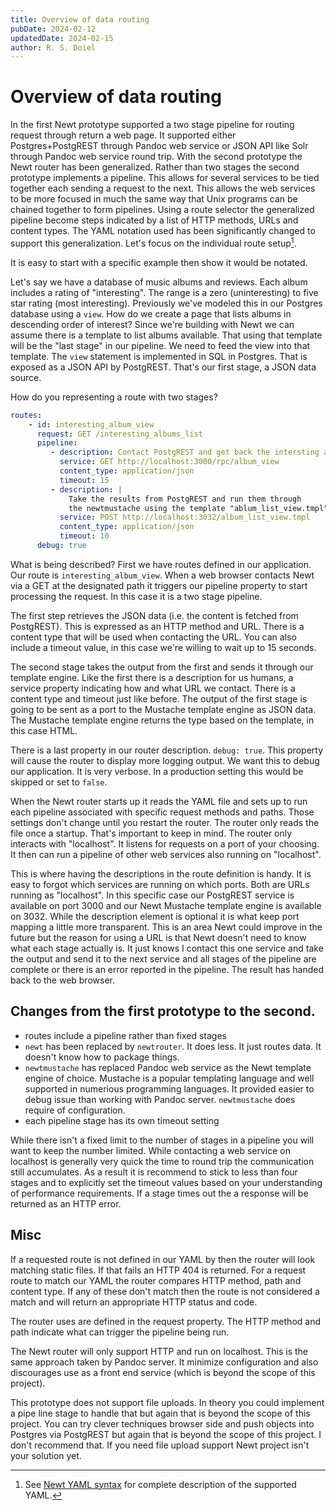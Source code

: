 ```yaml
---
title: Overview of data routing
pubDate: 2024-02-12
updatedDate: 2024-02-15
author: R. S. Doiel
---
```


# Overview of data routing

In the first Newt prototype supported a two stage pipeline for routing request through return a web page. It supported either Postgres+PostgREST through Pandoc web service or JSON API like Solr through Pandoc web service round trip. With the second prototype the Newt router has been generalized. Rather than two stages the second prototype implements a pipeline. This allows for several services to be tied together each sending a request to the next. This allows the web services to be more focused in much the same way that Unix programs can be chained together to form pipelines.  Using a route selector the generalized pipeline become steps indicated by a list of HTTP methods, URLs and content types. The YAML notation used has been significantly changed to support this generalization. Let's focus on the individual route setup[^1].

[^1]: See [Newt YAML syntax](newt_yaml_sentax.md) for complete description of the supported YAML. 

It is easy to start with a specific example then show it would be notated.

Let's say we have a database of music albums and reviews.  Each album includes a rating of "interesting". The range is a zero (uninteresting) to five star rating (most interesting). Previously we've modeled this in our Postgres database using a `view`.  How do we create a page that lists albums in descending order of interest? Since we're building with Newt we can assume there is a template to list albums available. That using that template will be the "last stage" in our pipeline. We need to feed the view into that template. The `view` statement is implemented in SQL in Postgres. That is exposed as a JSON API by PostgREST. That's our first stage, a JSON data source.

How do you representing a route with two stages?

```yaml
routes:
    - id: interesting_album_view
      request: GET /interesting_albums_list
      pipeline:
         - description: Contact PostgREST and get back the intersting album list
           service: GET http://localhost:3000/rpc/album_view
           content_type: application/json
           timeout: 15
         - description: |
             Take the results from PostgREST and run them through 
             the newtmustache using the template "ablum_list_view.tmpl"
           service: POST http://localhost:3032/album_list_view.tmpl
           content_type: application/json
           timeout: 10
      debug: true
```

What is being described?  First we have routes defined in our application. Our route is `interesting_album_view`. When a web browser contacts Newt via a GET at the designated path it triggers our pipeline property to start processing the request. In this case it is a two stage pipeline.

The first step retrieves the JSON data (i.e. the content is fetched from PostgREST). This is expressed as an HTTP method and URL. There is a content type that will be used when contacting the URL. You can also include a timeout value, in this case we're willing to wait up to 15 seconds. 

The second stage takes the output from the first and sends it through our template engine. Like the first there is a description for us humans, a service property indicating how and what URL we contact. There is a content type and timeout just like before. The output of the first stage is going to be sent as a port to the Mustache template engine as JSON data. The Mustache template engine returns the type based on the template, in this case HTML. 

There is a last property in our router description. `debug: true`. This property will cause the router to display more logging output. We want this to debug our application. It is very verbose. In a production setting this would be skipped or set to `false`. 

When the Newt router starts up it reads the YAML file and sets up to run each pipeline associated with specific request methods and paths. Those settings don't change until you restart the router. The router only reads the file once a startup. That's important to keep in mind. The router only interacts with "localhost". It listens for requests on a port of your choosing. It then can run a pipeline of other web services also running on "localhost".

This is where having the descriptions in the route definition is handy. It is easy to forgot which services are running on which ports. Both are URLs running as "localhost". In this specific case our PostgREST service is available on port 3000 and our Newt Mustache template engine is available on 3032. While the description element is optional it is what keep port mapping a little more transparent.  This is an area Newt could improve in the future but the reason for using a URL is that Newt doesn't need to know what each stage actually is. It just knows I contact this one service and take the output and send it to the next service and all stages of the pipeline are complete or there is an error reported in the pipeline. The result has handed back to the web browser.


## Changes from the first prototype to the second.

- routes include a pipeline rather than fixed stages
- `newt` has been replaced by `newtrouter`. It does less. It just routes data. It doesn't know how to package things.
- `newtmustache` has replaced Pandoc web service as the Newt template engine of choice. Mustache is a popular templating language and well supported in numerious programming languages. It provided easier to debug issue than working with Pandoc server. `newtmustache` does require of configuration. 
- each pipeline stage has its own timeout setting

While there isn't a fixed limit to the number of stages in a pipeline you will want to keep the number limited. While contacting a web service on localhost is generally very quick the time to round trip the communication still accumulates. As a result it is recommend to stick to less than four stages and to explicitly set the timeout values based on your understanding of performance requirements.  If a stage times out the a response will be returned as an HTTP error.

## Misc

If a requested route is not defined in our YAML by then the router will look matching static files. If that fails an HTTP 404 is returned. For a request route to match our YAML the router compares HTTP method, path and content type. If any of these don't match then the route is not considered a match and will return an appropriate HTTP status and code.

The router uses are defined in the request property. The HTTP method and path indicate what can trigger the pipeline being run.

The Newt router will only support HTTP and run on localhost. This is the same approach taken by Pandoc server. It minimize configuration and also discourages use as a front end service (which is beyond the scope of this project).

This prototype does not support file uploads. In theory you could implement a pipe line stage to handle that but again that is beyond the scope of this project. You can try clever techniques browser side and push objects into Postgres via PostgREST but again that is beyond the scope of this project. I don't recommend that. If you need file upload support Newt project isn't your solution yet.


